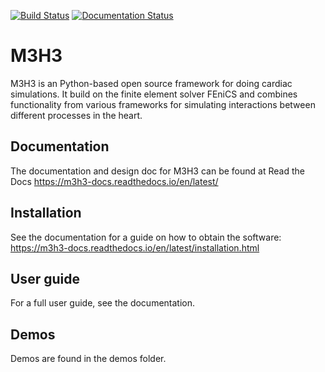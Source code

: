 [![Build Status](https://travis-ci.org/ComputationalPhysiology/m3h3.svg?branch=master)](https://travis-ci.org/ComputationalPhysiology/m3h3) [![Documentation Status](https://readthedocs.org/projects/m3h3/badge/?version=latest)](https://m3h3.readthedocs.io/en/latest/?badge=latest)

# M3H3

M3H3 is an Python-based open source framework for doing cardiac simulations. It build on the finite element solver FEniCS and combines functionality from various frameworks for simulating interactions between different processes in the heart. 

## Documentation 

The documentation and design doc for M3H3 can be found at Read the Docs https://m3h3-docs.readthedocs.io/en/latest/

## Installation

See the documentation for a guide on how to obtain the software: https://m3h3-docs.readthedocs.io/en/latest/installation.html

## User guide

For a full user guide, see the documentation. 

## Demos 

Demos are found in the demos folder.